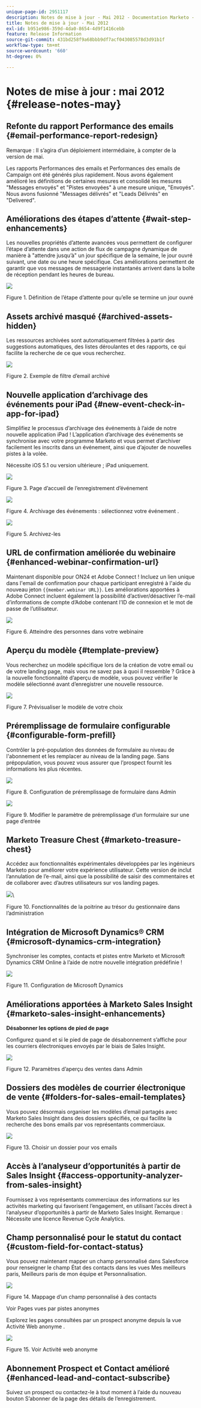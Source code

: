 ```yaml
---
unique-page-id: 2951117
description: Notes de mise à jour - Mai 2012 - Documentation Marketo - Documentation du produit
title: Notes de mise à jour - Mai 2012
exl-id: b951e986-359d-4da0-8654-4d9f1416cebb
feature: Release Information
source-git-commit: 431bd258f9a68bbb9df7acf043085578d3d91b1f
workflow-type: tm+mt
source-wordcount: '660'
ht-degree: 0%

---
```


# Notes de mise à jour : mai 2012 {#release-notes-may}

## Refonte du rapport Performance des emails {#email-performance-report-redesign}

Remarque : Il s’agira d’un déploiement intermédiaire, à compter de la version de mai.

Les rapports Performances des emails et Performances des emails de Campaign ont été générés plus rapidement. Nous avons également amélioré les définitions de certaines mesures et consolidé les mesures &quot;Messages envoyés&quot; et &quot;Pistes envoyées&quot; à une mesure unique, &quot;Envoyés&quot;. Nous avons fusionné &quot;Messages délivrés&quot; et &quot;Leads Délivrés&quot; en &quot;Delivered&quot;.

## Améliorations des étapes d’attente {#wait-step-enhancements}

Les nouvelles propriétés d’attente avancées vous permettent de configurer l’étape d’attente dans une action de flux de campagne dynamique de manière à &quot;attendre jusqu’à&quot; un jour spécifique de la semaine, le jour ouvré suivant, une date ou une heure spécifique. Ces améliorations permettent de garantir que vos messages de messagerie instantanés arrivent dans la boîte de réception pendant les heures de bureau.

![](assets/image2014-9-23-10-3a14-3a13.png)

Figure 1. Définition de l’étape d’attente pour qu’elle se termine un jour ouvré

## Assets archivé masqué {#archived-assets-hidden}

Les ressources archivées sont automatiquement filtrées à partir des suggestions automatiques, des listes déroulantes et des rapports, ce qui facilite la recherche de ce que vous recherchez.

![](assets/image2014-9-23-10-3a14-3a28.png)

Figure 2. Exemple de filtre d’email archivé

## Nouvelle application d’archivage des événements pour iPad {#new-event-check-in-app-for-ipad}

Simplifiez le processus d’archivage des événements à l’aide de notre nouvelle application iPad ! L’application d’archivage des événements se synchronise avec votre programme Marketo et vous permet d’archiver facilement les inscrits dans un événement, ainsi que d’ajouter de nouvelles pistes à la volée.

Nécessite iOS 5.1 ou version ultérieure ; iPad uniquement.

![](assets/image2014-9-23-10-3a14-3a46.png)

Figure 3. Page d’accueil de l’enregistrement d’événement

![](assets/image2014-9-23-10-3a15-3a6.png)

Figure 4. Archivage des événements : sélectionnez votre événement .

![](assets/image2014-9-23-10-3a15-3a27.png)

Figure 5. Archivez-les

## URL de confirmation améliorée du webinaire {#enhanced-webinar-confirmation-url}

Maintenant disponible pour ON24 et Adobe Connect ! Incluez un lien unique dans l&#39;email de confirmation pour chaque participant enregistré à l&#39;aide du nouveau jeton `{{member.webinar URL}}`. Les améliorations apportées à Adobe Connect incluent également la possibilité d’activer/désactiver l’e-mail d’informations de compte d’Adobe contenant l’ID de connexion et le mot de passe de l’utilisateur.

![](assets/image2014-9-23-10-3a15-3a44.png)

Figure 6. Atteindre des personnes dans votre webinaire

## Aperçu du modèle {#template-preview}

Vous recherchez un modèle spécifique lors de la création de votre email ou de votre landing page, mais vous ne savez pas à quoi il ressemble ? Grâce à la nouvelle fonctionnalité d’aperçu de modèle, vous pouvez vérifier le modèle sélectionné avant d’enregistrer une nouvelle ressource.

![](assets/image2014-9-23-10-3a16-3a4.png)

Figure 7. Prévisualiser le modèle de votre choix

## Préremplissage de formulaire configurable {#configurable-form-prefill}

Contrôler la pré-population des données de formulaire au niveau de l&#39;abonnement et les remplacer au niveau de la landing page. Sans prépopulation, vous pouvez vous assurer que l’prospect fournit les informations les plus récentes.

![](assets/image2014-9-23-10-3a16-3a22.png)

Figure 8. Configuration de préremplissage de formulaire dans Admin

![](assets/image2014-9-23-10-3a16-3a34.png)

Figure 9. Modifier le paramètre de préremplissage d’un formulaire sur une page d’entrée

## Marketo Treasure Chest {#marketo-treasure-chest}

Accédez aux fonctionnalités expérimentales développées par les ingénieurs Marketo pour améliorer votre expérience utilisateur. Cette version de inclut l’annulation de l’e-mail, ainsi que la possibilité de saisir des commentaires et de collaborer avec d’autres utilisateurs sur vos landing pages.

![](assets/image2014-9-23-10-3a16-3a51.png)\

Figure 10. Fonctionnalités de la poitrine au trésor du gestionnaire dans l’administration

## Intégration de Microsoft Dynamics® CRM {#microsoft-dynamics-crm-integration}

Synchroniser les comptes, contacts et pistes entre Marketo et Microsoft Dynamics CRM Online à l’aide de notre nouvelle intégration prédéfinie !

![](assets/image2014-9-23-10-3a17-3a6.png)

Figure 11. Configuration de Microsoft Dynamics

## Améliorations apportées à Marketo Sales Insight {#marketo-sales-insight-enhancements}

**Désabonner les options de pied de page**

Configurez quand et si le pied de page de désabonnement s’affiche pour les courriers électroniques envoyés par le biais de Sales Insight.

![](assets/image2014-9-23-10-3a17-3a20.png)

Figure 12. Paramètres d’aperçu des ventes dans Admin

## Dossiers des modèles de courrier électronique de vente {#folders-for-sales-email-templates}

Vous pouvez désormais organiser les modèles d’email partagés avec Marketo Sales Insight dans des dossiers spécifiés, ce qui facilite la recherche des bons emails par vos représentants commerciaux.

![](assets/image2014-9-23-10-3a17-3a35.png)

Figure 13. Choisir un dossier pour vos emails

## Accès à l’analyseur d’opportunités à partir de Sales Insight {#access-opportunity-analyzer-from-sales-insight}

Fournissez à vos représentants commerciaux des informations sur les activités marketing qui favorisent l’engagement, en utilisant l’accès direct à l’analyseur d’opportunités à partir de Marketo Sales Insight. Remarque : Nécessite une licence Revenue Cycle Analytics.

## Champ personnalisé pour le statut du contact {#custom-field-for-contact-status}

Vous pouvez maintenant mapper un champ personnalisé dans Salesforce pour renseigner le champ État des contacts dans les vues Mes meilleurs paris, Meilleurs paris de mon équipe et Personnalisation.

![](assets/image2014-9-23-10-3a17-3a47.png)

Figure 14. Mappage d’un champ personnalisé à des contacts

Voir Pages vues par pistes anonymes

Explorez les pages consultées par un prospect anonyme depuis la vue Activité Web anonyme .

![](assets/image2014-9-23-10-3a17-3a59.png)

Figure 15. Voir Activité web anonyme

## Abonnement Prospect et Contact amélioré {#enhanced-lead-and-contact-subscribe}

Suivez un prospect ou contactez-le à tout moment à l’aide du nouveau bouton S’abonner de la page des détails de l’enregistrement.
